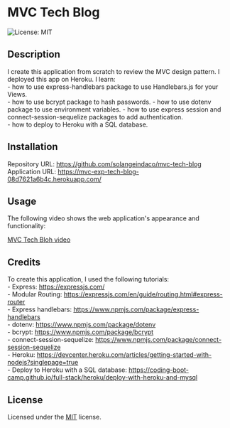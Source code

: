 # MVC Tech Blog

![License: MIT ](https://img.shields.io/badge/License-MIT-yellow.svg)

## Description

I create this application from scratch to review the MVC design pattern. I deployed this app on Heroku.
I learn:  
    - how to use express-handlebars package to use Handlebars.js for your Views.  
    - how to use bcrypt package to hash passwords. 
    - how to use dotenv package to use environment variables.
    - how to use express session and connect-session-sequelize packages to add authentication.       
    - how to deploy to Heroku with a SQL database.                         

## Installation

Repository URL: https://github.com/solangeindaco/mvc-tech-blog      
Application URL: https://mvc-exp-tech-blog-08d7621a6b4c.herokuapp.com/

## Usage

The following video shows the web application's appearance and functionality:

[MVC Tech Bloh video](https://drive.google.com/file/d/1AAwLd315qf5n8fENyi7-KQFEpZNwKKUn/view)      

## Credits

To create this application, I used the following tutorials:  
    - Express: https://expressjs.com/       
    - Modular Routing: https://expressjs.com/en/guide/routing.html#express-router        
    - Express handlebars: https://www.npmjs.com/package/express-handlebars   
    - dotenv: https://www.npmjs.com/package/dotenv  
    - bcrypt: https://www.npmjs.com/package/bcrypt  
    - connect-session-sequelize: https://www.npmjs.com/package/connect-session-sequelize        
    - Heroku: https://devcenter.heroku.com/articles/getting-started-with-nodejs?singlepage=true      
    - Deploy to Heroku with a SQL database: https://coding-boot-camp.github.io/full-stack/heroku/deploy-with-heroku-and-mysql                                                          

## License

Licensed under the [MIT](LICENSE) license.


